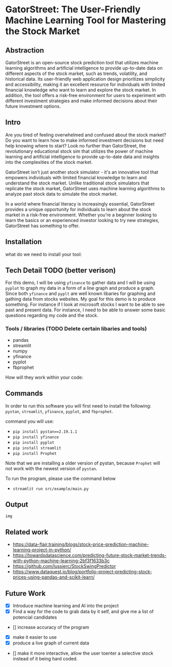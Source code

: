 # GatorStreet: The User-Friendly Machine Learning Tool for Mastering the Stock Market

## Abstraction

GatorStreet is an open-source stock prediction tool that utilizes machine learning algorithms and artificial intelligence to provide up-to-date data on different aspects of the stock market, such as trends, volatility, and historical data. Its user-friendly web application design prioritizes simplicity and accessibility, making it an excellent resource for individuals with limited financial knowledge who want to learn and explore the stock market. In addition, the tool offers a risk-free environment for users to experiment with different investment strategies and make informed decisions about their future investment options.

## Intro

Are you tired of feeling overwhelmed and confused about the stock market? Do you want to learn how to make informed investment decisions but need help knowing where to start? Look no further than GatorStreet, the revolutionary educational stock sim that utilizes the power of machine learning and artificial intelligence to provide up-to-date data and insights into the complexities of the stock market.

GatorStreet isn't just another stock simulator - it's an innovative tool that empowers individuals with limited financial knowledge to learn and understand the stock market. Unlike traditional stock simulators that replicate the stock market, GatorStreet uses machine learning algorithms to analyze past stock data to simulate the stock market.

In a world where financial literacy is increasingly essential, GatorStreet provides a unique opportunity for individuals to learn about the stock market in a risk-free environment. Whether you're a beginner looking to learn the basics or an experienced investor looking to try new strategies, GatorStreet has something to offer. 

## Installation 

what do we need to install your tool:

## Tech Detail TODO (better verison)

For this demo, I will be using `yfinance` to gather data and I will be using `pyplot` to graph my data in a form of a line graph and produce a graph. Since both `yfinance` and `pyplt` are well known libaries for graphing and gathing data from stocks websites. My goal for this demo is to produce something. For instance if I look at microsoft stocks I want to be able to see past and present data. For instance, I need to be able to answer some basic questions regarding my code and the stock. 

### Tools / libraries (TODO Delete certain libaries and tools)
 - pandas 
 - streamlit 
 - numpy 
 - yfinance
 - pyplot
 - fbprophet

How will they work within your code:


## Commands

In order to run this software you will first need to install the following: `pystan`, `streamlit`, `yfinance`, `pyplot`, and `fbprophet`.

command you will use: 

- `pip install pystan==2.19.1.1`
- `pip install yfinance`
- `pip install pyplot`
- `pip install streamlit`
- `pip install Prophet`

Note that we are installing a older version of pystan, because `Prophet` will not work with the newest version of `pystan`. 

To run the program, please use the command below
- `streamlit run src/example/main.py`

## Output

```
img
```
## Related work 
 - https://data-flair.training/blogs/stock-price-prediction-machine-learning-project-in-python/
 - https://towardsdatascience.com/predicting-future-stock-market-trends-with-python-machine-learning-2bf3f1633b3c
 - https://github.com/lussierc/StockSwingPredictor
 - https://www.dataquest.io/blog/portfolio-project-predicting-stock-prices-using-pandas-and-scikit-learn/
## Future Work 

- [x] Introduce machine learning and AI into the project
- [x] Find a way for the code to grab data by it self, and give me a list of potencial candidates
- [] increase accuracy of the program
- [X] make it easier to use
- [x] produce a live graph of current data 
- [] make it more interactive, allow the user toenter a selective stock instead of it being hard coded. 
